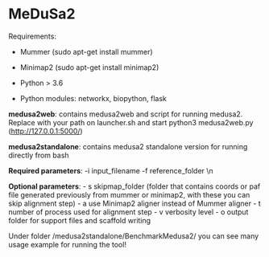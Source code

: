 # MeDuSa2

Requirements:
- Mummer  (sudo apt-get install mummer)
- Minimap2 (sudo apt-get install minimap2)

- Python > 3.6 
- Python modules: networkx, biopython, flask

**medusa2web**: contains medusa2web and script for running medusa2. Replace with your path on launcher.sh and start python3 medusa2web.py (http://127.0.0.1:5000/)

**medusa2standalone**: contains medusa2 standalone version for running directly from bash

**Required parameters**: -i input_filename -f reference_folder \n

**Optional parameters**: - s skipmap_folder (folder that contains coords or paf file generated previously from mummer or minimap2, with these you can skip alignment step)
                      - a use Minimap2 aligner instead of Mummer aligner
                      - t <n> number of process used for alignment step
                      - v <n> verbosity level
                      - o output folder for support files and scaffold writing
  
Under folder /medusa2standalone/BenchmarkMedusa2/ you can see many usage example for running the tool!
